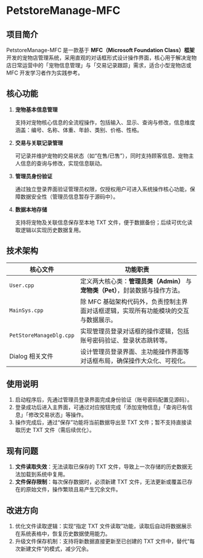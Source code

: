 # PetstoreManage-MFC

## 项目简介

PetstoreManage-MFC 是一款基于 **MFC（Microsoft Foundation Class）框架** 开发的宠物店管理系统，采用直观的对话框形式设计操作界面，核心用于解决宠物店日常运营中的「宠物信息管理」与「交易记录跟踪」需求，适合小型宠物店或 MFC 开发学习者作为实践参考。


## 核心功能

1. **宠物基本信息管理**
    
   支持对宠物核心信息的全流程操作，包括输入、显示、查询与修改，信息维度涵盖：编号、名称、体重、年龄、类别、价格、性格。
3. **交易与关联记录管理**
   
   可记录并维护宠物的交易状态（如“在售/已售”），同时支持顾客信息、宠物主人信息的查询与修改，实现信息联动。
5. **管理员身份验证**
    
   通过独立登录界面验证管理员权限，仅授权用户可进入系统操作核心功能，保障数据安全性（管理员信息暂存于源码中）。
7. **数据本地存储**
   
   支持将宠物及关联信息保存至本地 TXT 文件，便于数据备份；后续可优化读取逻辑以实现历史数据复用。


## 技术架构

| 核心文件               | 功能职责                                                                 |
|------------------------|--------------------------------------------------------------------------|
| `User.cpp`             | 定义两大核心类：**管理员类（Admin）** 与 **宠物类（Pet）**，封装数据与操作方法。 |
| `MainSys.cpp`          | 除 MFC 基础架构代码外，负责控制主界面对话框逻辑，实现所有功能模块的交互与数据展示。 |
| `PetStoreManageDlg.cpp`| 实现管理员登录对话框的操作逻辑，包括账号密码验证、登录状态跳转等。           |
| Dialog 相关文件        | 设计管理员登录界面、主功能操作界面等对话框布局，确保操作大众化、可视化。     |


## 使用说明

1. 启动程序后，先通过管理员登录界面完成身份验证（账号密码配置见源码）。
2. 登录成功后进入主界面，可通过对应按钮完成「添加宠物信息」「查询已有信息」「修改交易状态」等操作。
3. 操作完成后，通过“保存”功能将当前数据导出至 TXT 文件；暂不支持直接读取历史 TXT 文件（需后续优化）。


## 现有问题

1. **文件读取失效**：无法读取已保存的 TXT 文件，导致上一次存储的历史数据无法加载到系统中复用。
2. **文件保存限制**：每次保存数据时，必须新建 TXT 文件，无法更新或覆盖已存在的原始文件，操作繁琐且易产生冗余文件。


## 改进方向

1. 优化文件读取逻辑：实现“指定 TXT 文件读取”功能，读取后自动将数据展示在系统表格中，恢复历史数据使用能力。
2. 升级文件保存机制：支持将新数据直接更新至已创建的 TXT 文件中，替代“每次新建文件”的模式，减少冗余。
